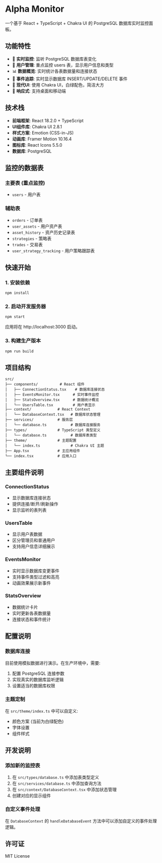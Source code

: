 # Alpha Monitor

一个基于 React + TypeScript + Chakra UI 的 PostgreSQL 数据库实时监控面板。

## 功能特性

- 🔄 **实时监控**: 监听 PostgreSQL 数据库表变化
- 👥 **用户管理**: 重点监控 users 表，显示用户信息和类型
- 📊 **数据概览**: 实时统计各表数据量和连接状态
- 🎯 **事件追踪**: 实时显示数据库 INSERT/UPDATE/DELETE 事件
- 🎨 **现代UI**: 使用 Chakra UI，白绿配色，简洁大方
- 📱 **响应式**: 支持桌面和移动端

## 技术栈

- **前端框架**: React 18.2.0 + TypeScript
- **UI组件库**: Chakra UI 2.8.1
- **样式方案**: Emotion (CSS-in-JS)
- **动画库**: Framer Motion 10.16.4
- **图标库**: React Icons 5.5.0
- **数据库**: PostgreSQL

## 监控的数据表

### 主要表 (重点监控)
- `users` - 用户表

### 辅助表
- `orders` - 订单表
- `user_assets` - 用户资产表
- `asset_history` - 资产历史记录表
- `strategies` - 策略表
- `trades` - 交易表
- `user_strategy_tracking` - 用户策略跟踪表

## 快速开始

### 1. 安装依赖

```bash
npm install
```

### 2. 启动开发服务器

```bash
npm start
```

应用将在 http://localhost:3000 启动。

### 3. 构建生产版本

```bash
npm run build
```

## 项目结构

```
src/
├── components/          # React 组件
│   ├── ConnectionStatus.tsx    # 数据库连接状态
│   ├── EventsMonitor.tsx      # 实时事件监控
│   ├── StatsOverview.tsx      # 数据统计概览
│   └── UsersTable.tsx         # 用户表显示
├── context/            # React Context
│   └── DatabaseContext.tsx   # 数据库状态管理
├── services/           # 服务层
│   └── database.ts           # 数据库连接服务
├── types/              # TypeScript 类型定义
│   └── database.ts           # 数据库表类型
├── theme/              # 主题配置
│   └── index.ts              # Chakra UI 主题
├── App.tsx             # 主应用组件
└── index.tsx           # 应用入口
```

## 主要组件说明

### ConnectionStatus
- 显示数据库连接状态
- 提供连接/断开/刷新操作
- 显示监听的表列表

### UsersTable
- 显示用户表数据
- 区分管理员和普通用户
- 支持用户信息详细展示

### EventsMonitor
- 实时显示数据库变更事件
- 支持事件类型过滤和高亮
- 动画效果展示新事件

### StatsOverview
- 数据统计卡片
- 实时更新各表数据量
- 连接状态和事件统计

## 配置说明

### 数据库连接

目前使用模拟数据进行演示。在生产环境中，需要:

1. 配置 PostgreSQL 连接参数
2. 实现真实的数据库监听逻辑
3. 设置适当的数据库权限

### 主题定制

在 `src/theme/index.ts` 中可以自定义:
- 颜色方案 (当前为白绿配色)
- 字体设置
- 组件样式

## 开发说明

### 添加新的监控表

1. 在 `src/types/database.ts` 中添加表类型定义
2. 在 `src/services/database.ts` 中添加查询方法
3. 在 `src/context/DatabaseContext.tsx` 中添加状态管理
4. 创建对应的显示组件

### 自定义事件处理

在 `DatabaseContext` 的 `handleDatabaseEvent` 方法中可以添加自定义的事件处理逻辑。

## 许可证

MIT License
